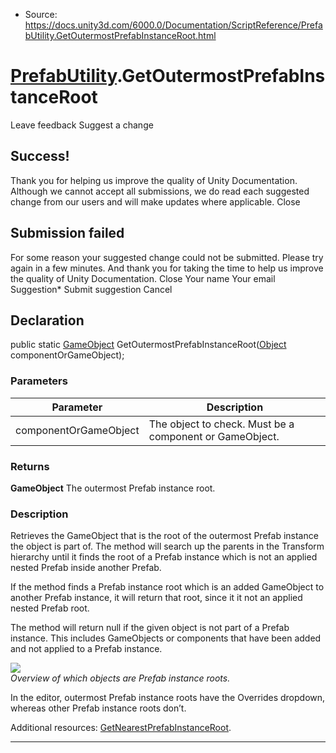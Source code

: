 * Source: https://docs.unity3d.com/6000.0/Documentation/ScriptReference/PrefabUtility.GetOutermostPrefabInstanceRoot.html

#  [PrefabUtility](https://docs.unity3d.com/6000.0/Documentation/ScriptReference/PrefabUtility.html).GetOutermostPrefabInstanceRoot
Leave feedback
Suggest a change
## Success!
Thank you for helping us improve the quality of Unity Documentation. Although we cannot accept all submissions, we do read each suggested change from our users and will make updates where applicable.
Close
## Submission failed
For some reason your suggested change could not be submitted. Please <a>try again</a> in a few minutes. And thank you for taking the time to help us improve the quality of Unity Documentation.
Close
Your name Your email Suggestion* Submit suggestion
Cancel
## Declaration
public static [GameObject](https://docs.unity3d.com/6000.0/Documentation/ScriptReference/GameObject.html) GetOutermostPrefabInstanceRoot([Object](https://docs.unity3d.com/6000.0/Documentation/ScriptReference/Object.html) componentOrGameObject); 
### Parameters
Parameter | Description  
---|---  
componentOrGameObject | The object to check. Must be a component or GameObject.  
### Returns
**GameObject** The outermost Prefab instance root. 
### Description
Retrieves the GameObject that is the root of the outermost Prefab instance the object is part of.
The method will search up the parents in the Transform hierarchy until it finds the root of a Prefab instance which is not an applied nested Prefab inside another Prefab.  
  
If the method finds a Prefab instance root which is an added GameObject to another Prefab instance, it will return that root, since it it not an applied nested Prefab root.  
  
The method will return null if the given object is not part of a Prefab instance. This includes GameObjects or components that have been added and not applied to a Prefab instance.  
  
![](https://docs.unity3d.com/6000.0/Documentation/StaticFiles/ScriptRefImages/PrefabInstanceRoots.png)  
_Overview of which objects are Prefab instance roots._  
  
In the editor, outermost Prefab instance roots have the Overrides dropdown, whereas other Prefab instance roots don’t.  
  
Additional resources: [GetNearestPrefabInstanceRoot](https://docs.unity3d.com/6000.0/Documentation/ScriptReference/PrefabUtility.GetNearestPrefabInstanceRoot.html).
* * *
